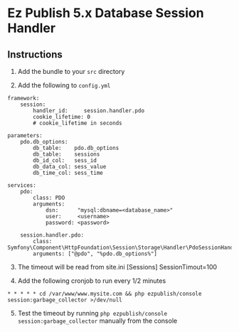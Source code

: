 Ez Publish 5.x Database Session Handler
======

## Instructions

1. Add the bundle to your `src` directory

2. Add the following to `config.yml`

````
framework:
    session:
        handler_id:     session.handler.pdo
        cookie_lifetime: 0
        # cookie_lifetime in seconds

parameters:
    pdo.db_options:
        db_table:    pdo.db_options
        db_table:    sessions
        db_id_col:   sess_id
        db_data_col: sess_value
        db_time_col: sess_time

services:
    pdo:
        class: PDO
        arguments:
            dsn:      "mysql:dbname=<database_name>"
            user:     <username>
            password: <password>

    session.handler.pdo:
        class:     Symfony\Component\HttpFoundation\Session\Storage\Handler\PdoSessionHandler
        arguments: ["@pdo", "%pdo.db_options%"]

````

3. The timeout will be read from site.ini [Sessions] SessionTimout=100

4. Add the following cronjob to run every 1/2 minutes

````
* * * * * cd /var/www/www.mysite.com && php ezpublish/console session:garbage_collector >/dev/null
````

5. Test the timeout by running `php ezpublish/console session:garbage_collector` manually from the console